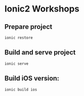 Ionic2 Workshops
========================

Prepare project
------
`ionic restore`

Build and serve project
------
`ionic serve`

Build iOS version:
------
`ionic build ios`

